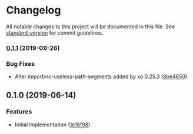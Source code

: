 # Changelog

All notable changes to this project will be documented in this file. See [standard-version](https://github.com/conventional-changelog/standard-version) for commit guidelines.

### [0.1.1](https://github.com/cfware/eslint-config-node/compare/v0.1.0...v0.1.1) (2019-09-26)


### Bug Fixes

* Alter import/no-useless-path-segments added by xo 0.25.3 ([8be4650](https://github.com/cfware/eslint-config-node/commit/8be4650))

## 0.1.0 (2019-06-14)


### Features

* Initial implementation ([1e16f98](https://github.com/cfware/eslint-config-node/commit/1e16f98))
